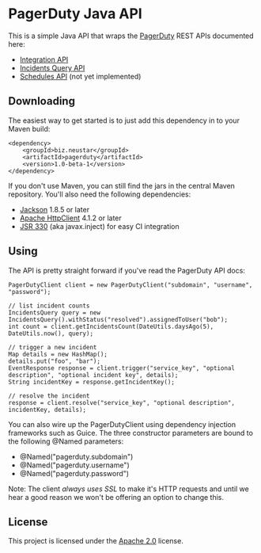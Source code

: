 PagerDuty Java API
==================

This is a simple Java API that wraps the [PagerDuty](http://www.pagerduty.com/) REST APIs documented here:

 - [Integration API](http://www.pagerduty.com/docs/integration-api/integration-api-documentation)
 - [Incidents Query API](http://www.pagerduty.com/docs/rest-api/incidents)
 - [Schedules API](http://www.pagerduty.com/docs/rest-api/schedules) (not yet implemented)

Downloading
-----------

The easiest way to get started is to just add this dependency in to your Maven build:

    <dependency>
        <groupId>biz.neustar</groupId>
        <artifactId>pagerduty</artifactId>
        <version>1.0-beta-1</version>
    </dependency>

If you don't use Maven, you can still find the jars in the central Maven repository. You'll also need the following dependencies:

 - [Jackson](http://jackson.codehaus.org/) 1.8.5 or later
 - [Apache HttpClient](http://hc.apache.org/httpcomponents-client-ga/) 4.1.2 or later
 - [JSR 330](http://code.google.com/p/atinject/) (aka javax.inject) for easy CI integration

Using
-----

The API is pretty straight forward if you've read the PagerDuty API docs:

    PagerDutyClient client = new PagerDutyClient("subdomain", "username", "password");

    // list incident counts
    IncidentsQuery query = new IncidentsQuery().withStatus("resolved").assignedToUser("bob");
    int count = client.getIncidentsCount(DateUtils.daysAgo(5), DateUtils.now(), query);

    // trigger a new incident
    Map details = new HashMap();
    details.put("foo", "bar");
    EventResponse response = client.trigger("service_key", "optional description", "optional incident key", details);
    String incidentKey = response.getIncidentKey();

    // resolve the incident
    response = client.resolve("service_key", "optional description", incidentKey, details);

You can also wire up the PagerDutyClient using dependency injection frameworks such as Guice. The three constructor parameters are bound to the following @Named parameters:

 - @Named("pagerduty.subdomain")
 - @Named("pagerduty.username")
 - @Named("pagerduty.password")

Note: The client *always uses SSL* to make it's HTTP requests and until we hear a good reason we won't be offering an option to change this.

License
-------

This project is licensed under the [Apache 2.0](http://www.apache.org/licenses/LICENSE-2.0.html) license.